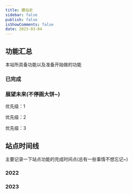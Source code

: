 ```yaml
---
title: 建站史
sidebar: false
publish: false
isShowComments: false
date: 2023-03-04
---
```


## 功能汇总

本站所具备功能以及准备开始做的功能

### 已完成

<TimeLine title="打赏"/>

<TimeLine title="评论"/>

<TimeLine title="Algolia全文搜索"/>

<TimeLine title="邮件提醒"/>

<TimeLine title="友链监控"/>

<TimeLine title="网站运行时长"/>

<TimeLine title="RSS订阅"/>

<TimeLine title="首页站点信息"/>

<TimeLine title="同时在线人数显示"/>


### 展望未来(不停画大饼~)
优先级：1

<TimeLine title="网站公告"/>

<TimeLine title="文章阅读量排名"/>

<TimeLine title="文尾随机文章"/>

<TimeLine title="最新评论"/>

<TimeLine title="首页倒计时"/>

<TimeLine title="访客IP地址"/>

<TimeLine title="完善关于我的介绍"/>

<TimeLine title="时间实时显示"/>

优先级：2

<TimeLine title="使用百度统计api一些功能"/>

优先级：3

<TimeLine title="迁移到vuepress2"/>

<TimeLine title="迁移到astro"/>

## 站点时间线

主要记录一下站点功能的完成时间点(总有一些事情不想忘记~)

### 2022

<TimeLine data="2022-12-23" title="域名注册"/>

### 2023

<TimeLine data="2023-01-23" title="接触VuePress并搭建了网站锥形"/>

<TimeLine data="2023-01-24" title="引入 reco 主题样式"/>

<TimeLine data="2023-01-26" title="站点嵌入百度统计"/>

<TimeLine data="2023-02-16" title="域名备案成功"/>

<TimeLine data="2023-02-17" title="添加留言邮件提醒功能"/>

<TimeLine data="2023-02-18" title="添加打赏功能"/>

<TimeLine data="2023-02-22" title="添加Algolia搜索"/>

<TimeLine data="2023-02-27" title="主题插件重构为源代码"/>

<TimeLine data="2023-02-28" title="添加网站运行时长"/>

<TimeLine data="2023-03-01" title="添加全局时间提醒，网站公安备案成功"/>

<TimeLine data="2023-03-02" title="添加友链监控"/>

<TimeLine data="2023-03-06" title="RSS订阅、站点信息、同时在线人数"/>

<TimeLine data="2023-03-07" title="SEO优化"/>

<TimeLine data="2023-03-23" title="头像鼠标悬浮仿掘金"/>


